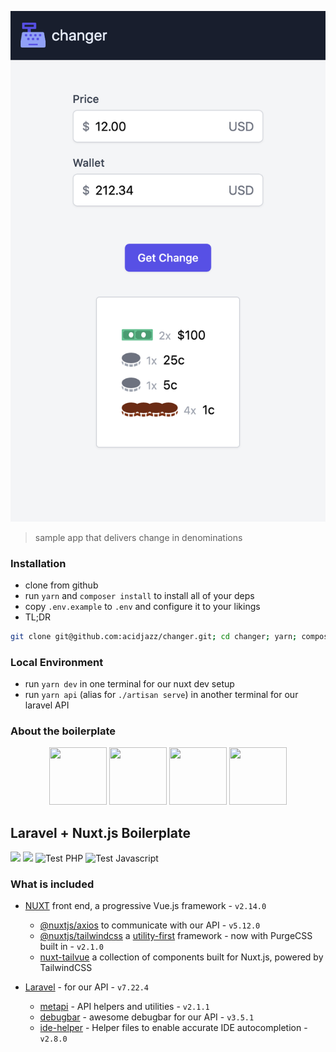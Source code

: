 <p align="center">
  <img src="https://raw.githubusercontent.com/acidjazz/changer/master/client/static/ss.png" />
</p>

> sample app that delivers change in denominations
### Installation

* clone from github
* run `yarn` and `composer install` to install all of your deps
* copy `.env.example` to `.env` and configure it to your likings
* TL;DR
 ```bash
git clone git@github.com:acidjazz/changer.git; cd changer; yarn; composer install; cp .env.example .env;
 ```

### Local Environment
* run `yarn dev` in one terminal for our nuxt dev setup
* run `yarn api` (alias for `./artisan serve`) in another terminal for our laravel API

### About the boilerplate

<p align="center">
  <a href="https://laravel.com"><img src="https://upload.wikimedia.org/wikipedia/commons/thumb/9/9a/Laravel.svg/1200px-Laravel.svg.png" width="92" height="92" /></a>
  <a href="https://vuejs.org"><img src="https://vuejs.org/images/logo.png" width="92" height="92" /></a>
  <a href="https://tailwindcss.com"><img src="https://pbs.twimg.com/profile_images/1278691829135876097/I4HKOLJw_400x400.png" width="92" height="92" /></a>
  <a href="https://github.com/acidjazz/metapi"><img src="https://github.com/acidjazz/metapi/raw/master/logo.png" width="92" height="92" /></a>
</p>

## Laravel + Nuxt.js Boilerplate

[![](https://img.shields.io/badge/nuxt.js-v2.14.5-04C690.svg)](https://nuxtjs.org)
[![](https://img.shields.io/badge/Laravel-v8.0.1-ff2e21.svg)](https://laravel.com)
![Test PHP](https://github.com/acidjazz/laranuxt/workflows/Test%20PHP/badge.svg)
![Test Javascript](https://github.com/acidjazz/laranuxt/workflows/Test%20Javascript/badge.svg)

### What is included

* [NUXT](https://nuxtjs.org) front end, a progressive Vue.js framework - `v2.14.0`
  * [@nuxtjs/axios](https://github.com/nuxt-community/axios-module) to communicate with our API - `v5.12.0`
  * [@nuxtjs/tailwindcss](https://github.com/nuxt-community/Gnuxt-tailwindcss) a [utility-first](https://tailwindcss.com) framework - now with PurgeCSS built in - `v2.1.0`
  * [nuxt-tailvue](https://github.com/acidjazz/nuxt-tailvue) a collection of components built for Nuxt.js, powered by TailwindCSS


* [Laravel](https://laravel.com) - for our API - `v7.22.4`
  * [metapi](https://github.com/acidjazz/metapi) - API helpers and utilities - `v2.1.1`
  * [debugbar](https://github.com/barryvdh/laravel-debugbar) - awesome debugbar for our API - `v3.5.1`
  * [ide-helper](https://github.com/barryvdh/laravel-ide-helper) - Helper files to enable accurate IDE autocompletion - `v2.8.0`

